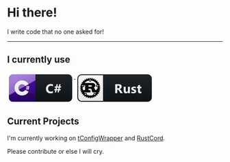 # Hi there!
I write code that no one asked for!

<hr>

## I currently use

<p align="left">
  <a href="https://github.com/dotnet/csharplang">
    <img src="https://github.com/MikeCodesDotNET/ColoredBadges/raw/master/svg/dev/languages/csharp.svg" alt="Csharp" style="vertical-align:top; margin:4px">
  </a>

  <a href="https://www.rust-lang.org/"/>
    <img src="https://github.com/MikeCodesDotNET/ColoredBadges/raw/master/svg/dev/languages/rust.svg" alt="Rust" style="vertical-align:top; margin:4px">
  </a>
</p>

## Current Projects

I'm currently working on [tConfigWrapper](https://github.com/pollen00/tConfigWrapper) and [RustCord](https://github.com/pollen00/rustcord).

Please contribute or else I will cry.